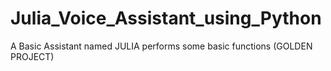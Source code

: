 # Julia_Voice_Assistant_using_Python
A Basic Assistant named JULIA performs some basic functions  (GOLDEN PROJECT)
